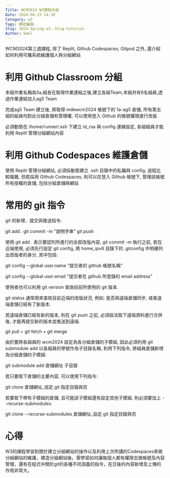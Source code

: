 ```yaml
---
Title: WCM2024 W3課程內容
Date: 2024-06-15 14:30
Category: w3
Tags: 網誌編寫
Slug: 2024-Spring-w3.-blog-tutorial
Author: kmol
---
```


WCM2024第三週課程, 除了 Replit, Github Codespaces, Gitpod 之外, 還介紹如何利用可攜系統維護個人與分組網站

<!-- PELICAN_END_SUMMARY -->

# 利用 Github Classroom 分組
本組作業名稱為5a,組長在取得作業連結之後,建立各組Team,本組共有6名組員,透過作業連結加入ag5 Team 

完成ag5 Team 建立後, 將取得 mdewcm2024 帳號下的 1a-ag5 倉儲, 所有第五組的組員均對此分組倉儲有管理權, 可以使用登入 Github 的帳號權限進行改版

必須動態在 /home/runner/.ssh 下建立 id_rsa 與 config 連線設定, 各組組員才能利用 Replit 管理分組網站內容
# 利用 Github Codespaces 維護倉儲
使用 Replit 管理分組網站, 必須採動態建立 .ssh 目錄中的私鑰與 config, 過程比較複雜, 但若採用 Github Codespaces, 則可以在登入 Github 帳號下, 管理該帳號所有授權的倉儲, 包括分組倉儲與網站
# 常用的 git 指令
git 的新增、提交與推送指令:

git add . git commit -m "說明字串" git push

使用 git add . 表示要認列所進行的全部改版內容, git commit -m 執行之前, 若在近端使用, 必須先行設定 git config, 將 home_ipv6 目錄下的 .gitconfig 中明確列出改版者的身分, 其中包括:

git config --global user.name "提交者的 github 帳號名稱"

git config --global user.email "提交者在 github 所登錄的 email address"

使用者也可以利用 git version 查詢目前所使用的 git 版本.

git status 通常用來查核目前近端的改版狀況, 例如: 是否與遠端倉儲同步, 或者遠端倉儲已經有了新版本.

若遠端倉儲已經有新的版本, 則在 git push 之前, 必須設法取下遠端資料進行合併後, 才能再提交新的版本並推送到遠端.

git pull = git fetch + git merge

由於要將各組員的 wcm2024 設定為各分組倉儲的子模組, 因此必須利用 git submodule add 以各組員的學號作為子目錄名稱, 利用下列指令, 將組員倉儲新增為分組倉儲的子模組:

git submodule add 倉儲網址 子目錄

若只要取下倉儲的主要內容, 可以使用下列指令:

git clone 倉儲網址_協定.git 指定目錄與否

若要取下帶有子模組的倉儲, 且可能該子模組還有設定其他子模組, 則必須要加上 --recurse-submodules:

git clone --recurse-submodules 倉儲網址_協定.git 指定目錄與否
# 心得
W3的課程學習到關於建立分組網站的操作以及利用上次所講的Codespaces來做分組網站的維護，建造分組網站後，需學習如何讓每個人都有權限去做帳號及內容管理，還有在程式中關於git的各種不同涵義的指令，在日後的內容新增及上傳的作用非常大。